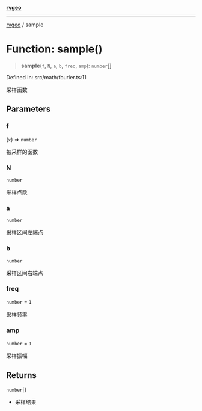 [**rvgeo**](../README.md)

***

[rvgeo](../globals.md) / sample

# Function: sample()

> **sample**(`f`, `N`, `a`, `b`, `freq`, `amp`): `number`[]

Defined in: src/math/fourier.ts:11

采样函数

## Parameters

### f

(`x`) => `number`

被采样的函数

### N

`number`

采样点数

### a

`number`

采样区间左端点

### b

`number`

采样区间右端点

### freq

`number` = `1`

采样频率

### amp

`number` = `1`

采样振幅

## Returns

`number`[]

- 采样结果
